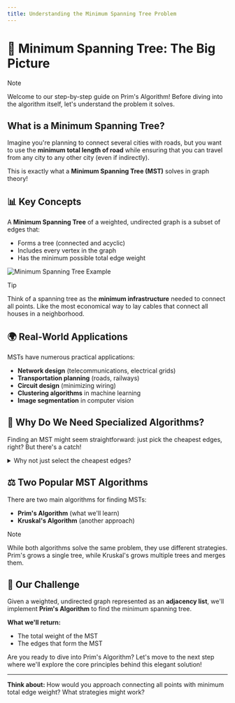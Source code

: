 ```yaml
---
title: Understanding the Minimum Spanning Tree Problem
---
```


# 🌳 Minimum Spanning Tree: The Big Picture

> [!NOTE]
> Welcome to our step-by-step guide on Prim's Algorithm! Before diving into the algorithm itself, let's understand the problem it solves.

## What is a Minimum Spanning Tree? 

Imagine you're planning to connect several cities with roads, but you want to use the **minimum total length of road** while ensuring that you can travel from any city to any other city (even if indirectly).

This is exactly what a **Minimum Spanning Tree (MST)** solves in graph theory!

## 📊 Key Concepts

A **Minimum Spanning Tree** of a weighted, undirected graph is a subset of edges that:
- Forms a tree (connected and acyclic)
- Includes every vertex in the graph
- Has the minimum possible total edge weight

![Minimum Spanning Tree Example](https://i.imgur.com/Mdjbock.png)

> [!TIP]
> Think of a spanning tree as the **minimum infrastructure** needed to connect all points. Like the most economical way to lay cables that connect all houses in a neighborhood.

## 🌍 Real-World Applications

MSTs have numerous practical applications:
- **Network design** (telecommunications, electrical grids)
- **Transportation planning** (roads, railways)
- **Circuit design** (minimizing wiring)
- **Clustering algorithms** in machine learning
- **Image segmentation** in computer vision

## 🤔 Why Do We Need Specialized Algorithms?

Finding an MST might seem straightforward: just pick the cheapest edges, right? But there's a catch!

<details>
<summary>Why not just select the cheapest edges?</summary>

Simply selecting the cheapest edges might create **cycles** or **disconnected components**. We need an algorithm that:
1. Avoids cycles
2. Ensures connectivity
3. Minimizes total weight

This is what Prim's algorithm elegantly achieves!
</details>

## ⚖️ Two Popular MST Algorithms

There are two main algorithms for finding MSTs:
- **Prim's Algorithm** (what we'll learn)
- **Kruskal's Algorithm** (another approach)

> [!NOTE]
> While both algorithms solve the same problem, they use different strategies. Prim's grows a single tree, while Kruskal's grows multiple trees and merges them.

## 🎯 Our Challenge

Given a weighted, undirected graph represented as an **adjacency list**, we'll implement **Prim's Algorithm** to find the minimum spanning tree.

**What we'll return:**
- The total weight of the MST
- The edges that form the MST

Are you ready to dive into Prim's Algorithm? Let's move to the next step where we'll explore the core principles behind this elegant solution!

---

**Think about:** How would you approach connecting all points with minimum total edge weight? What strategies might work? 